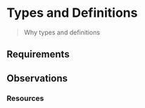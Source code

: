 # Types and Definitions

> Why types and definitions

## Requirements

## Observations

### Resources
